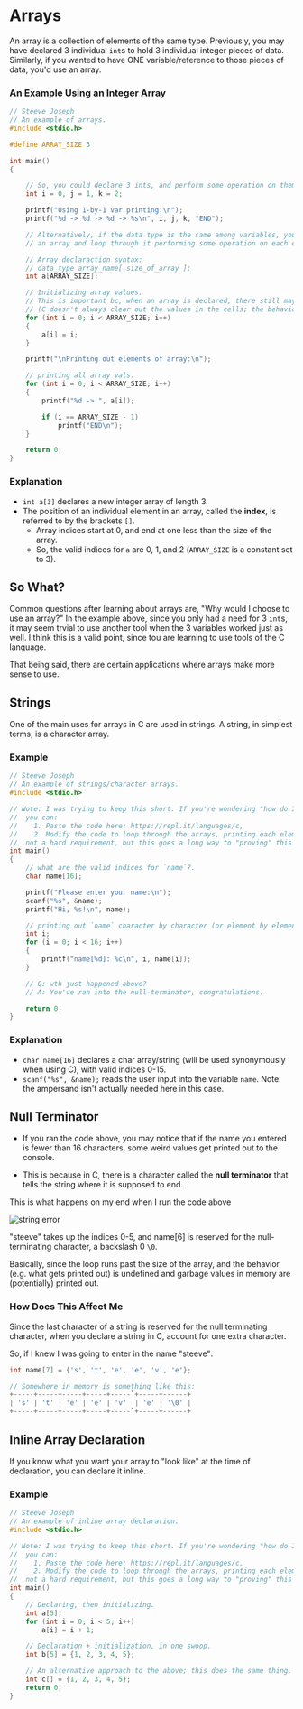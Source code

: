 # Arrays

An array is a collection of elements of the same type. Previously, you may have declared 3 individual `int`s to hold 3 individual integer pieces of data. Similarly, if you wanted to have ONE variable/reference to those pieces of data, you'd use an array.

### An Example Using an Integer Array

```c
// Steeve Joseph
// An example of arrays.
#include <stdio.h>

#define ARRAY_SIZE 3

int main()
{

    // So, you could declare 3 ints, and perform some operation on them one by one.
    int i = 0, j = 1, k = 2;

    printf("Using 1-by-1 var printing:\n");
    printf("%d -> %d -> %d -> %s\n", i, j, k, "END");

    // Alternatively, if the data type is the same among variables, you could declare
    // an array and loop through it performing some operation on each element of the array.

    // Array declaraction syntax:
    // data_type array_name[ size_of_array ];
    int a[ARRAY_SIZE];

    // Initializing array values.
    // This is important bc, when an array is declared, there still may be garbage values in the cells of the array.
    // (C doesn't always clear out the values in the cells; the behavior is architecture dependent)
    for (int i = 0; i < ARRAY_SIZE; i++)
    {
        a[i] = i;
    }

    printf("\nPrinting out elements of array:\n");

    // printing all array vals.
    for (int i = 0; i < ARRAY_SIZE; i++)
    {
        printf("%d -> ", a[i]);

        if (i == ARRAY_SIZE - 1)
            printf("END\n");
    }

    return 0;
}
```

### Explanation

- `int a[3]` declares a new integer array of length 3.
- The position of an individual element in an array, called the **index**, is referred to by the brackets `[]`.
  - Array indices start at 0, and end at one less than the size of the array.
  - So, the valid indices for `a` are 0, 1, and 2 (`ARRAY_SIZE` is a constant set to 3).

## So What?

Common questions after learning about arrays are, "Why would I choose to use an array?" In the example above, since you only had a need for 3 `int`s, it may seem trvial to use another tool when the 3 variables worked just as well. I think this is a valid point, since tou are learning to use tools of the C language.

That being said, there are certain applications where arrays make more sense to use.

## Strings

One of the main uses for arrays in C are used in strings. A string, in simplest terms, is a character array.

### Example

```c
// Steeve Joseph
// An example of strings/character arrays.
#include <stdio.h>

// Note: I was trying to keep this short. If you're wondering "how do I know this actually works?"
//  you can:
//    1. Paste the code here: https://repl.it/languages/c,
//    2. Modify the code to loop through the arrays, printing each element
//  not a hard requirement, but this goes a long way to "proving" this to yourself.
int main()
{
    // what are the valid indices for `name`?.
    char name[16];

    printf("Please enter your name:\n");
    scanf("%s", &name);
    printf("Hi, %s!\n", name);

    // printing out `name` character by character (or element by element, in the array sense).
    int i;
    for (i = 0; i < 16; i++)
    {
        printf("name[%d]: %c\n", i, name[i]);
    }

    // Q: wth just happened above?
    // A: You've ran into the null-terminator, congratulations.

    return 0;
}
```

### Explanation

- `char name[16]` declares a char array/string (will be used synonymously when using C), with valid indices 0-15.
- `scanf("%s", &name);` reads the user input into the variable `name`. Note: the ampersand isn't actually needed here in this case.

## Null Terminator

- If you ran the code above, you may notice that if the name you entered is fewer than 16 characters, some weird values get printed out to the console.

- This is because in C, there is a character called the **null terminator** that tells the string where it is supposed to end.

This is what happens on my end when I run the code above

![string error](https://i.imgur.com/hqydspO.png)

"steeve" takes up the indices 0-5, and name[6] is reserved for the null-terminating character, a backslash 0 `\0`.

Basically, since the loop runs past the size of the array, and the behavior (e.g. what gets printed out) is undefined and garbage values in memory are (potentially) printed out.

### How Does This Affect Me

Since the last character of a string is reserved for the null terminating character, when you declare a string in C, account for one extra character.

So, if I knew I was going to enter in the name "steeve":

```c
int name[7] = {'s', 't', 'e', 'e', 'v', 'e'};

// Somewhere in memory is something like this:
+-----+-----+-----+-----+-----`+-----+------+
| 's' | 't' | 'e' | 'e' | 'v'  | 'e' | '\0' |
+-----+-----+-----+-----+-----`+-----+------+
```

## Inline Array Declaration

If you know what you want your array to "look like" at the time of declaration, you can declare it inline.

### Example

```c
// Steeve Joseph
// An example of inline array declaration.
#include <stdio.h>

// Note: I was trying to keep this short. If you're wondering "how do I know this actually works?"
//  you can:
//    1. Paste the code here: https://repl.it/languages/c,
//    2. Modify the code to loop through the arrays, printing each element
//  not a hard requirement, but this goes a long way to "proving" this to yourself.
int main()
{
    // Declaring, then initializing.
    int a[5];
    for (int i = 0; i < 5; i++)
        a[i] = i + 1;

    // Declaration + initialization, in one swoop.
    int b[5] = {1, 2, 3, 4, 5};

    // An alternative approach to the above; this does the same thing.
    int c[] = {1, 2, 3, 4, 5};
    return 0;
}
```
